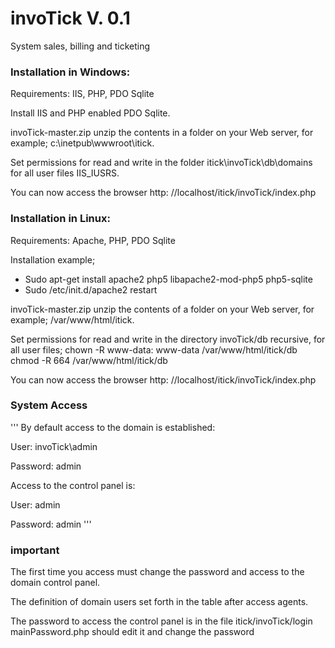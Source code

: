 # invoTick V. 0.1
System sales, billing and ticketing

### Installation in Windows:

Requirements: IIS, PHP, PDO Sqlite

Install IIS and PHP enabled PDO Sqlite.

invoTick-master.zip unzip the contents in a folder on your Web server, for example; c:\inetpub\wwwroot\itick.

Set permissions for read and write in the folder itick\invoTick\db\domains for all user files IIS_IUSRS.

You can now access the browser http: //localhost/itick/invoTick/index.php

### Installation in Linux:

Requirements: Apache, PHP, PDO Sqlite

Installation example;
* Sudo apt-get install apache2 php5 libapache2-mod-php5 php5-sqlite
* Sudo /etc/init.d/apache2 restart

invoTick-master.zip unzip the contents of a folder on your Web server, for example; /var/www/html/itick.

Set permissions for read and write in the directory invoTick/db recursive, for all user files;
chown -R www-data: www-data /var/www/html/itick/db
chmod -R 664 /var/www/html/itick/db

You can now access the browser http: //localhost/itick/invoTick/index.php


### System Access
'''
By default access to the domain is established:

User: invoTick\admin

Password: admin

Access to the control panel is:

User: admin

Password: admin
'''
### important

The first time you access must change the password and access to the domain control panel.

The definition of domain users set forth in the table after access agents.

The password to access the control panel is in the file itick/invoTick/login mainPassword.php
should edit it and change the password
